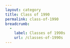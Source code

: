 ```yaml
---
layout: category
title: Class of 1990
permalink: class-of-1990
breadcrumb:
  -
    label: Classes of 1990s
    url: /classes-of-1990s
---
```

